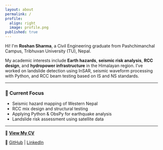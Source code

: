 ```yaml
---
layout: about
permalink: /
profile:
  align: right
  image: profile.png
published: true
---
```

Hi! I'm **Roshan Sharma**, a Civil Engineering graduate from Pashchimanchal Campus, Tribhuvan University (TU), Nepal.

My academic interests include **Earth hazards**, **seismic risk analysis**, **RCC design**, and **hydropower infrastructure** in the Himalayan region. I’ve worked on landslide detection using InSAR, seismic waveform processing with Python, and RCC beam testing based on IS and NS standards.

---

### 🔬 Current Focus

- Seismic hazard mapping of Western Nepal  
- RCC mix design and structural testing  
- Applying Python & ObsPy for earthquake analysis  
- Landslide risk assessment using satellite data

---

📄 [**View My CV**](cv/)

🔗 [GitHub](https://github.com/rssharma2058) | [LinkedIn](https://www.linkedin.com/in/ros2025)

